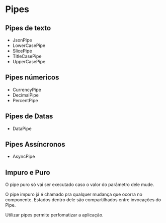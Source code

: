 # Pipes

## Pipes de texto

- JsonPipe
- LowerCasePipe
- SlicePipe
- TitleCasePipe
- UpperCasePipe

## Pipes númericos

- CurrencyPipe
- DecimalPipe
- PercentPipe

## Pipes de Datas

- DataPipe

## Pipes Assíncronos

- AsyncPipe


## Impuro e Puro

O pipe puro só vai ser executado caso o valor do parâmetro dele mude.

O pipe impuro já é chamado pra qualquer mudança que ocorra no componente. Estados dentro dele são compartilhados entre invocações do Pipe.

Utilizar pipes permite perfomatizar a aplicação.